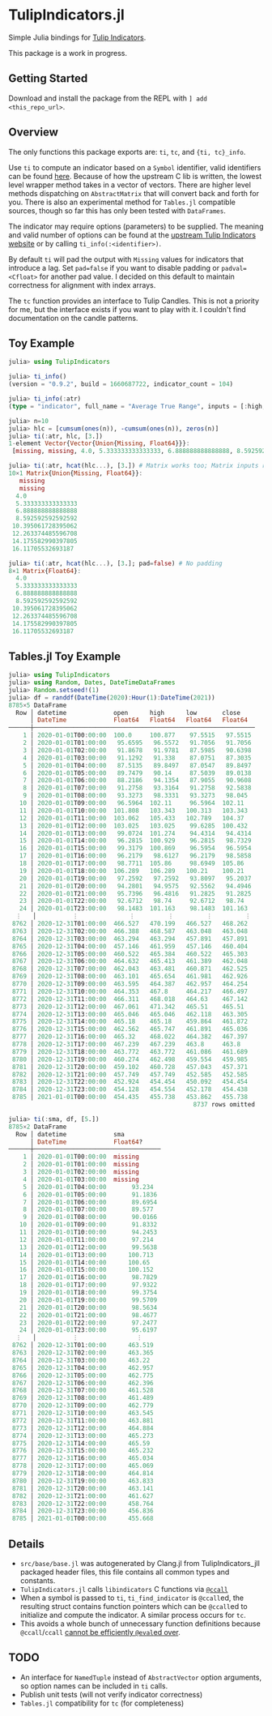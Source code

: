 # TulipIndicators.jl

Simple Julia bindings for [Tulip Indicators](https://github.com/TulipCharts/tulipindicators).

This package is a work in progress.

## Getting Started
Download and install the package from the REPL with `] add <this_repo_url>`.

## Overview
The only functions this package exports are: `ti`, `tc`, and `{ti, tc}_info`.

Use `ti` to compute an indicator based on a `Symbol` identifier, valid identifiers can be found [here](https://tulipindicators.org/list). Because of how the upstream C lib is written, the lowest level wrapper method takes in a vector of vectors. There are higher level methods dispatching on `AbstractMatrix` that will convert back and forth for you. There is also an experimental method for `Tables.jl` compatible sources, though so far this has only been tested with `DataFrames`.

The indicator may require options (parameters) to be supplied. The meaning and valid number of options can be found at the [upstream Tulip Indicators website](https://tulipindicators.org/list) or by calling `ti_info(:<identifier>)`.

By default `ti` will pad the output with `Missing` values for indicators that introduce a lag. Set `pad=false` if you want to disable padding or `padval=<Cfloat>` for another pad value. I decided on this default to maintain correctness for alignment with index arrays.

The `tc` function provides an interface to Tulip Candles. This is not a priority for me, but the interface exists if you want to play with it. I couldn't find documentation on the candle patterns.

## Toy Example
```julia
julia> using TulipIndicators

julia> ti_info()
(version = "0.9.2", build = 1660687722, indicator_count = 104)

julia> ti_info(:atr)
(type = "indicator", full_name = "Average True Range", inputs = [:high, :low, :close], options = [:period], outputs = [:atr])

julia> n=10
julia> hlc = [cumsum(ones(n)), -cumsum(ones(n)), zeros(n)]
julia> ti(:atr, hlc, [3.])
1-element Vector{Vector{Union{Missing, Float64}}}:
 [missing, missing, 4.0, 5.333333333333333, 6.888888888888888, 8.592592592592592, 10.395061728395062, 12.263374485596708, 14.175582990397805, 16.11705532693187]

julia> ti(:atr, hcat(hlc...), [3.]) # Matrix works too; Matrix inputs return Matrix outputs
10×1 Matrix{Union{Missing, Float64}}:
   missing
   missing
  4.0
  5.333333333333333
  6.888888888888888
  8.592592592592592
 10.395061728395062
 12.263374485596708
 14.175582990397805
 16.11705532693187

julia> ti(:atr, hcat(hlc...), [3.]; pad=false) # No padding
8×1 Matrix{Float64}:
  4.0
  5.333333333333333
  6.888888888888888
  8.592592592592592
 10.395061728395062
 12.263374485596708
 14.175582990397805
 16.11705532693187
```

## Tables.jl Toy Example
```julia
julia> using TulipIndicators
julia> using Random, Dates, DateTimeDataFrames
julia> Random.setseed!(1)
julia> df = randdf(DateTime(2020):Hour(1):DateTime(2021))
8785×5 DataFrame
  Row │ datetime             open      high      low       close
      │ DateTime             Float64   Float64   Float64   Float64
──────┼─────────────────────────────────────────────────────────────
    1 │ 2020-01-01T00:00:00  100.0     100.877    97.5515   97.5515
    2 │ 2020-01-01T01:00:00   95.6595   96.5572   91.7056   91.7056
    3 │ 2020-01-01T02:00:00   91.8678   91.9781   87.5985   90.6398
    4 │ 2020-01-01T03:00:00   91.1292   91.338    87.0751   87.3035
    5 │ 2020-01-01T04:00:00   87.5135   89.8497   87.0547   89.8497
    6 │ 2020-01-01T05:00:00   89.7479   90.14     87.5039   89.0138
    7 │ 2020-01-01T06:00:00   88.2186   94.1354   87.9055   90.9608
    8 │ 2020-01-01T07:00:00   91.2758   93.3164   91.2758   92.5838
    9 │ 2020-01-01T08:00:00   93.3273   98.3331   93.3273   98.045
   10 │ 2020-01-01T09:00:00   96.5964  102.11     96.5964  102.11
   11 │ 2020-01-01T10:00:00  101.808   103.343   100.313   103.343
   12 │ 2020-01-01T11:00:00  103.062   105.433   102.789   104.37
   13 │ 2020-01-01T12:00:00  103.025   103.025    99.6285  100.432
   14 │ 2020-01-01T13:00:00   99.0724  101.274    94.4314   94.4314
   15 │ 2020-01-01T14:00:00   96.2815  100.929    96.2815   98.7329
   16 │ 2020-01-01T15:00:00   99.3179  100.869    96.5954   96.5954
   17 │ 2020-01-01T16:00:00   96.2179   98.6127   96.2179   98.5858
   18 │ 2020-01-01T17:00:00   98.7711  105.86     98.6949  105.86
   19 │ 2020-01-01T18:00:00  106.289   106.289   100.21    100.21
   20 │ 2020-01-01T19:00:00   97.2592   97.2592   93.8097   95.2037
   21 │ 2020-01-01T20:00:00   94.2801   94.9575   92.5562   94.4946
   22 │ 2020-01-01T21:00:00   95.7396   96.4816   91.2825   91.2825
   23 │ 2020-01-01T22:00:00   92.6712   98.74     92.6712   98.74
   24 │ 2020-01-01T23:00:00   98.1483  101.163    98.1483  101.163
  ⋮   │          ⋮              ⋮         ⋮         ⋮         ⋮
 8762 │ 2020-12-31T01:00:00  466.527   470.199   466.527   468.262
 8763 │ 2020-12-31T02:00:00  466.388   468.587   463.048   463.048
 8764 │ 2020-12-31T03:00:00  463.294   463.294   457.891   457.891
 8765 │ 2020-12-31T04:00:00  457.146   461.959   457.146   460.404
 8766 │ 2020-12-31T05:00:00  460.522   465.384   460.522   465.303
 8767 │ 2020-12-31T06:00:00  464.632   465.413   461.389   462.048
 8768 │ 2020-12-31T07:00:00  462.043   463.481   460.871   462.525
 8769 │ 2020-12-31T08:00:00  463.101   465.654   461.981   462.926
 8770 │ 2020-12-31T09:00:00  463.595   464.387   462.957   464.254
 8771 │ 2020-12-31T10:00:00  464.353   467.8     464.217   466.497
 8772 │ 2020-12-31T11:00:00  466.311   468.018   464.63    467.142
 8773 │ 2020-12-31T12:00:00  467.061   471.342   465.51    465.51
 8774 │ 2020-12-31T13:00:00  465.046   465.046   462.118   463.305
 8775 │ 2020-12-31T14:00:00  465.18    465.18    459.864   461.872
 8776 │ 2020-12-31T15:00:00  462.562   465.747   461.891   465.036
 8777 │ 2020-12-31T16:00:00  465.32    468.022   464.382   467.397
 8778 │ 2020-12-31T17:00:00  467.239   467.239   463.8     463.8
 8779 │ 2020-12-31T18:00:00  463.772   463.772   461.086   461.689
 8780 │ 2020-12-31T19:00:00  460.274   462.498   459.554   459.985
 8781 │ 2020-12-31T20:00:00  459.102   460.728   457.043   457.371
 8782 │ 2020-12-31T21:00:00  457.749   457.749   452.585   452.585
 8783 │ 2020-12-31T22:00:00  452.924   454.454   450.092   454.454
 8784 │ 2020-12-31T23:00:00  454.128   454.554   452.178   454.438
 8785 │ 2021-01-01T00:00:00  454.435   455.738   453.862   455.738
                                                   8737 rows omitted

julia> ti(:sma, df, [5.])
8785×2 DataFrame
  Row │ datetime             sma
      │ DateTime             Float64?
──────┼───────────────────────────────────
    1 │ 2020-01-01T00:00:00  missing
    2 │ 2020-01-01T01:00:00  missing
    3 │ 2020-01-01T02:00:00  missing
    4 │ 2020-01-01T03:00:00  missing
    5 │ 2020-01-01T04:00:00       93.234
    6 │ 2020-01-01T05:00:00       91.1836
    7 │ 2020-01-01T06:00:00       89.6954
    8 │ 2020-01-01T07:00:00       89.577
    9 │ 2020-01-01T08:00:00       90.0166
   10 │ 2020-01-01T09:00:00       91.8332
   11 │ 2020-01-01T10:00:00       94.2453
   12 │ 2020-01-01T11:00:00       97.214
   13 │ 2020-01-01T12:00:00       99.5638
   14 │ 2020-01-01T13:00:00      100.713
   15 │ 2020-01-01T14:00:00      100.65
   16 │ 2020-01-01T15:00:00      100.152
   17 │ 2020-01-01T16:00:00       98.7829
   18 │ 2020-01-01T17:00:00       97.9322
   19 │ 2020-01-01T18:00:00       99.3754
   20 │ 2020-01-01T19:00:00       99.5709
   21 │ 2020-01-01T20:00:00       98.5634
   22 │ 2020-01-01T21:00:00       98.4677
   23 │ 2020-01-01T22:00:00       97.2477
   24 │ 2020-01-01T23:00:00       95.6197
  ⋮   │          ⋮                ⋮
 8762 │ 2020-12-31T01:00:00      463.519
 8763 │ 2020-12-31T02:00:00      463.365
 8764 │ 2020-12-31T03:00:00      463.22
 8765 │ 2020-12-31T04:00:00      462.957
 8766 │ 2020-12-31T05:00:00      462.775
 8767 │ 2020-12-31T06:00:00      462.396
 8768 │ 2020-12-31T07:00:00      461.528
 8769 │ 2020-12-31T08:00:00      461.489
 8770 │ 2020-12-31T09:00:00      462.779
 8771 │ 2020-12-31T10:00:00      463.545
 8772 │ 2020-12-31T11:00:00      463.881
 8773 │ 2020-12-31T12:00:00      464.884
 8774 │ 2020-12-31T13:00:00      465.273
 8775 │ 2020-12-31T14:00:00      465.59
 8776 │ 2020-12-31T15:00:00      465.232
 8777 │ 2020-12-31T16:00:00      465.034
 8778 │ 2020-12-31T17:00:00      465.069
 8779 │ 2020-12-31T18:00:00      464.814
 8780 │ 2020-12-31T19:00:00      463.833
 8781 │ 2020-12-31T20:00:00      463.141
 8782 │ 2020-12-31T21:00:00      461.627
 8783 │ 2020-12-31T22:00:00      458.764
 8784 │ 2020-12-31T23:00:00      456.836
 8785 │ 2021-01-01T00:00:00      455.668
```

## Details
* `src/base/base.jl` was autogenerated by Clang.jl from TulipIndicators_jll packaged header files, this file contains all common types and constants.
* `TulipIndicators.jl` calls `libindicators` C functions via [`@ccall`](https://docs.julialang.org/en/v1/base/c/)
* When a symbol is passed to `ti`, `ti_find_indicator` is `@ccall`ed, the resulting struct contains function pointers which can be `@ccall`ed to initialize and compute the indicator. A similar process occurs for `tc`.
* This avoids a whole bunch of unnecessary function definitions because `@ccall`/`ccall` [cannot be efficiently `@eval`ed over](https://docs.julialang.org/en/v1/manual/calling-c-and-fortran-code/#Non-constant-Function-Specifications).

## TODO
* An interface for `NamedTuple` instead of `AbstractVector` option arguments, so option names can be included in `ti` calls.
* Publish unit tests (will not verify indicator correctness)
* `Tables.jl` compatibility for `tc` (for completeness)

